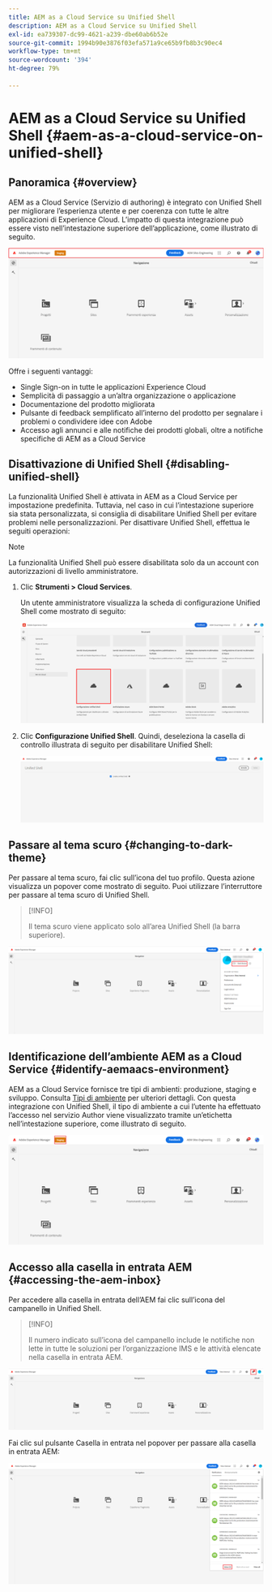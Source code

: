 ```yaml
---
title: AEM as a Cloud Service su Unified Shell
description: AEM as a Cloud Service su Unified Shell
exl-id: ea739307-dc99-4621-a239-dbe60ab6b52e
source-git-commit: 1994b90e3876f03efa571a9ce65b9fb8b3c90ec4
workflow-type: tm+mt
source-wordcount: '394'
ht-degree: 79%

---
```


# AEM as a Cloud Service su Unified Shell {#aem-as-a-cloud-service-on-unified-shell}

## Panoramica {#overview}

AEM as a Cloud Service (Servizio di authoring) è integrato con Unified Shell per migliorare l’esperienza utente e per coerenza con tutte le altre applicazioni di Experience Cloud. L’impatto di questa integrazione può essere visto nell’intestazione superiore dell’applicazione, come illustrato di seguito.

![immagine](/help/overview/assets/unifiedshell_header.png)

Offre i seguenti vantaggi:

* Single Sign-on in tutte le applicazioni Experience Cloud
* Semplicità di passaggio a un’altra organizzazione o applicazione
* Documentazione del prodotto migliorata
* Pulsante di feedback semplificato all’interno del prodotto per segnalare i problemi o condividere idee con Adobe
* Accesso agli annunci e alle notifiche dei prodotti globali, oltre a notifiche specifiche di AEM as a Cloud Service

## Disattivazione di Unified Shell {#disabling-unified-shell}

La funzionalità Unified Shell è attivata in AEM as a Cloud Service per impostazione predefinita. Tuttavia, nel caso in cui l’intestazione superiore sia stata personalizzata, si consiglia di disabilitare Unified Shell per evitare problemi nelle personalizzazioni. Per disattivare Unified Shell, effettua le seguiti operazioni:

>[!NOTE]
>La funzionalità Unified Shell può essere disabilitata solo da un account con autorizzazioni di livello amministratore.

1. Clic **Strumenti > Cloud Services**.

   Un utente amministratore visualizza la scheda di configurazione Unified Shell come mostrato di seguito:

   ![immagine](/help/overview/assets/unifiedshell2.png)

1. Clic **Configurazione Unified Shell**. Quindi, deseleziona la casella di controllo illustrata di seguito per disabilitare Unified Shell:

   ![immagine](/help/overview/assets/unifiedshell3.png)

## Passare al tema scuro {#changing-to-dark-theme}

Per passare al tema scuro, fai clic sull’icona del tuo profilo. Questa azione visualizza un popover come mostrato di seguito. Puoi utilizzare l’interruttore per passare al tema scuro di Unified Shell.

>[!INFO]
>
>Il tema scuro viene applicato solo all’area Unified Shell (la barra superiore).

![immagine](/help/overview/assets/unifiedshell4.png)

## Identificazione dell’ambiente AEM as a Cloud Service {#identify-aemaacs-environment}

AEM as a Cloud Service fornisce tre tipi di ambienti: produzione, staging e sviluppo. Consulta [Tipi di ambiente](https://experienceleague.adobe.com/docs/experience-manager-cloud-service/content/implementing/using-cloud-manager/manage-environments.html?lang=it) per ulteriori dettagli. Con questa integrazione con Unified Shell, il tipo di ambiente a cui l’utente ha effettuato l’accesso nel servizio Author viene visualizzato tramite un’etichetta nell’intestazione superiore, come illustrato di seguito.

![immagine](/help/overview/assets/unifiedshell_header_label.png)

## Accesso alla casella in entrata AEM {#accessing-the-aem-inbox}

Per accedere alla casella in entrata dell’AEM fai clic sull’icona del campanello in Unified Shell.

>[!INFO]
>
> Il numero indicato sull’icona del campanello include le notifiche non lette in tutte le soluzioni per l’organizzazione IMS e le attività elencate nella casella in entrata AEM.

![immagine](/help/overview/assets/unifiedshell5.png)

Fai clic sul pulsante Casella in entrata nel popover per passare alla casella in entrata AEM:

![immagine](/help/overview/assets/unifiedshell6.png)

